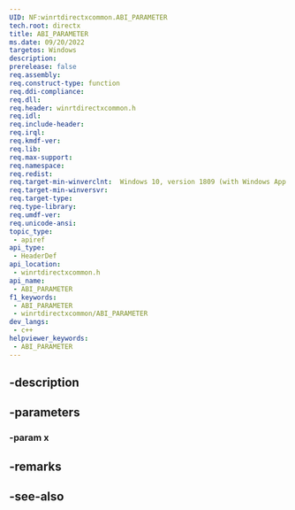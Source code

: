 ```yaml
---
UID: NF:winrtdirectxcommon.ABI_PARAMETER
tech.root: directx
title: ABI_PARAMETER
ms.date: 09/20/2022
targetos: Windows
description: 
prerelease: false
req.assembly: 
req.construct-type: function
req.ddi-compliance: 
req.dll: 
req.header: winrtdirectxcommon.h
req.idl: 
req.include-header: 
req.irql: 
req.kmdf-ver: 
req.lib: 
req.max-support: 
req.namespace: 
req.redist: 
req.target-min-winverclnt:  Windows 10, version 1809 (with Windows App SDK 1.0 Stable or later)
req.target-min-winversvr: 
req.target-type: 
req.type-library: 
req.umdf-ver: 
req.unicode-ansi: 
topic_type:
 - apiref
api_type:
 - HeaderDef
api_location:
 - winrtdirectxcommon.h
api_name:
 - ABI_PARAMETER
f1_keywords:
 - ABI_PARAMETER
 - winrtdirectxcommon/ABI_PARAMETER
dev_langs:
 - c++
helpviewer_keywords:
 - ABI_PARAMETER
---
```


## -description

## -parameters

### -param x

## -remarks

## -see-also

